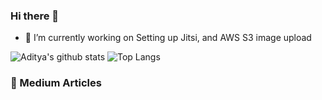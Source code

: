 ### Hi there 👋

- 🔭 I’m currently working on Setting up Jitsi, and AWS S3 image upload

![Aditya's github stats](https://github-readme-stats.vercel.app/api?username=kianaditya&count_private=true&show_icons=true)
![Top Langs](https://github-readme-stats.vercel.app/api/top-langs/?username=kianaditya)

### 📙 Medium Articles

<!--START_SECTION:feed-->
<!--END_SECTION:feed-->
